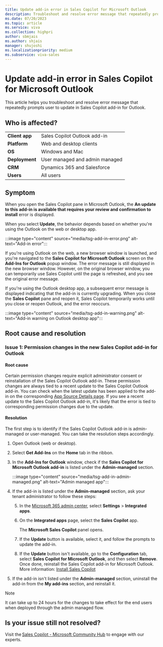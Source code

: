 ```yaml
---
title: Update add-in error in Sales Copilot for Microsoft Outlook
description: Troubleshoot and resolve error message that repeatedly prompts user to update in Sales Copilot add-in for Outlook.
ms.date: 07/20/2023
ms.topic: article
ms.service: viva
ms.collection: highpri
author: sbmjais
ms.author: shjais
manager: shujoshi
ms.localizationpriority: medium
ms.subservice: viva-sales
---
```


# Update add-in error in Sales Copilot for Microsoft Outlook



This article helps you troubleshoot and resolve error message that repeatedly prompts user to update in Sales Copilot add-in for Outlook.

## Who is affected?

|  |  |
|---------|---------|
|**Client app**     |  Sales Copilot Outlook add-in        |
|**Platform**     | Web and desktop clients         |
|**OS**     | Windows and Mac         |
|**Deployment**     | User managed and admin managed       |
|**CRM**     | Dynamics 365 and Salesforce        |
|**Users**     | All users   |

## Symptom

When you open the Sales Copilot pane in Microsoft Outlook, the **An update to this add-in is available that requires your review and confirmation to install** error is displayed.

When you select **Update**, the behavior depends based on whether you're using the Outlook on the web or desktop app.

:::image type="content" source="media/tsg-add-in-error.png" alt-text="Add-in error":::

If you're using Outlook on the web, a new browser window is launched, and you're navigated to the **Sales Copilot for Microsoft Outlook** screen on the **Add-Ins for Outlook** popup window. The error message is still displayed in the new browser window. However, on the original browser window, you can temporarily use Sales Copilot until the page is refreshed, and you see the original error message.

If you're using the Outlook desktop app, a subsequent error message is displayed indicating that the add-in is currently upgrading. When you close the **Sales Copilot** pane and reopen it, Sales Copilot temporarily works until you close or reopen Outlook, and the error reoccurs.

:::image type="content" source="media/tsg-add-in-warning.png" alt-text="Add-in warning on Outlook desktop app":::

## Root cause and resolution

### Issue 1: Permission changes in the new Sales Copilot add-in for Outlook

#### Root cause

Certain permission changes require explicit administrator consent or reinstallation of the Sales Copilot Outlook add-in. These permission changes are always tied to a recent update to the Sales Copilot Outlook add-in. You can check when the latest update has been applied to the add-in on the corresponding [App Source Details page](https://appsource.microsoft.com/en-US/product/office/WA200003979?tab=DetailsAndSupport). If you see a recent update to the Sales Copilot Outlook add-in, it's likely that the error is tied to corresponding permission changes due to the update.

#### Resolution

The first step is to identify if the Sales Copilot Outlook add-in is admin-managed or user-managed. You can take the resolution steps accordingly. 

1. Open Outlook (web or desktop).

2. Select **Get Add-Ins** on the **Home** tab in the ribbon.

3. In the **Add-Ins for Outlook** window, check if the **Sales Copilot for Microsoft Outlook add-in** is listed under the **Admin-managed** section.

    :::image type="content" source="media/tsg-add-in-admin-managed.png" alt-text="Admin managed app":::

4. If the add-in is listed under the **Admin-managed** section, ask your tenant administrator to follow these steps:

    5. In the [Microsoft 365 admin center](https://admin.microsoft.com/), select **Settings** > **Integrated apps**.

    6. On the **Integrated apps** page, select the **Sales Copilot** app.

        The **Microsoft Sales Copilot** panel opens. 

    1. If the **Update** button is available, select it, and follow the prompts to update the add-in.

    1. If the **Update** button isn't available, go to the **Configuration** tab, select **Sales Copilot for Microsoft Outlook**, and then select **Remove**. Once done, reinstall the Sales Copilot add-in for Microsoft Outlook. More information: [Install Sales Copilot](install-viva-sales.md)

1. If the add-in isn't listed under the **Admin-managed** section, uninstall the add-in from the **My add-ins** section, and reinstall it.

> [!NOTE]
> It can take up to 24 hours for the changes to take effect for the end users when deployed through the admin managed flow.

## Is your issue still not resolved?

Visit the [Sales Copilot - Microsoft Community Hub](https://techcommunity.microsoft.com/t5/viva-sales/bd-p/VivaSales) to engage with our experts.